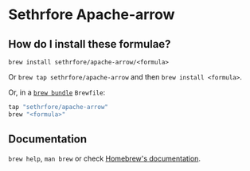 # Sethrfore Apache-arrow

## How do I install these formulae?

`brew install sethrfore/apache-arrow/<formula>`

Or `brew tap sethrfore/apache-arrow` and then `brew install <formula>`.

Or, in a [`brew bundle`](https://github.com/Homebrew/homebrew-bundle) `Brewfile`:

```ruby
tap "sethrfore/apache-arrow"
brew "<formula>"
```

## Documentation

`brew help`, `man brew` or check [Homebrew's documentation](https://docs.brew.sh).
